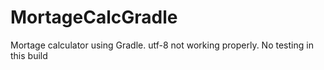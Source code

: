 # MortageCalcGradle
Mortage calculator using Gradle. utf-8 not working properly. No testing in this build
